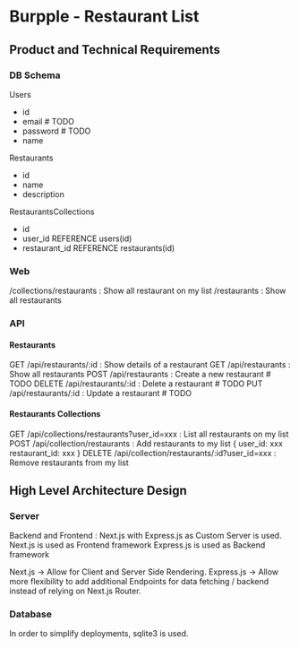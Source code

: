 # Burpple - Restaurant List

## Product and Technical Requirements
### DB Schema
Users
- id
- email # TODO
- password # TODO
- name

Restaurants
- id
- name
- description

RestaurantsCollections
- id
- user_id REFERENCE users(id)
- restaurant_id REFERENCE restaurants(id)

### Web
/collections/restaurants : Show all restaurant on my list
/restaurants : Show all restaurants

### API
#### Restaurants
GET /api/restaurants/:id : Show details of a restaurant
GET /api/restaurants : Show all restaurants
POST /api/restaurants : Create a new restaurant # TODO
DELETE /api/restaurants/:id : Delete a restaurant # TODO
PUT /api/restaurants/:id : Update a restaurant # TODO

#### Restaurants Collections
GET /api/collections/restaurants?user_id=xxx : List all restaurants on my list
POST /api/collection/restaurants : Add restaurants to my list
{
    user_id: xxx
    restaurant_id: xxx
}
DELETE /api/collection/restaurants/:id?user_id=xxx : Remove restaurants from my list

## High Level Architecture Design
### Server
Backend and Frontend : Next.js with Express.js as Custom Server is used.
Next.js is used as Frontend framework
Express.js is used as Backend framework

Next.js -> Allow for Client and Server Side Rendering.
Express.js -> Allow more flexibility to add additional Endpoints for data fetching / backend instead of relying on Next.js Router.

### Database
In order to simplify deployments, sqlite3 is used.
